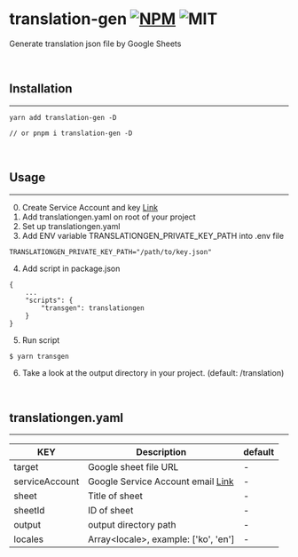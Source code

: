 # translation-gen [![NPM](https://img.shields.io/npm/v/translation-gen.svg)](https://npmjs.com/package/dlv) ![MIT](https://img.shields.io/badge/license-MIT-green)

Generate translation json file by Google Sheets

<br/>

## Installation

---

```
yarn add translation-gen -D

// or pnpm i translation-gen -D
```

<br/>

## Usage

---

0. Create Service Account and key [Link](https://cloud.google.com/iam/docs/keys-create-delete?hl=ko)
1. Add translationgen.yaml on root of your project
2. Set up translationgen.yaml
3. Add ENV variable TRANSLATIONGEN_PRIVATE_KEY_PATH into .env file

```
TRANSLATIONGEN_PRIVATE_KEY_PATH="/path/to/key.json"
```

4. Add script in package.json

```
{
    ...
    "scripts": {
        "transgen": translationgen
    }
}
```

5. Run script

```
$ yarn transgen
```

6. Take a look at the output directory in your project. (default: /translation)

<br/>

## translationgen.yaml

---

| KEY            | Description                                                                                     | default |
| -------------- | ----------------------------------------------------------------------------------------------- | ------- |
| target         | Google sheet file URL                                                                           | -       |
| serviceAccount | Google Service Account email [Link](https://cloud.google.com/iam/docs/service-account-overview) | -       |
| sheet          | Title of sheet                                                                                  | -       |
| sheetId        | ID of sheet                                                                                     | -       |
| output         | output directory path                                                                           | -       |
| locales        | Array\<locale\>, example: ['ko', 'en']                                                          | -       |
